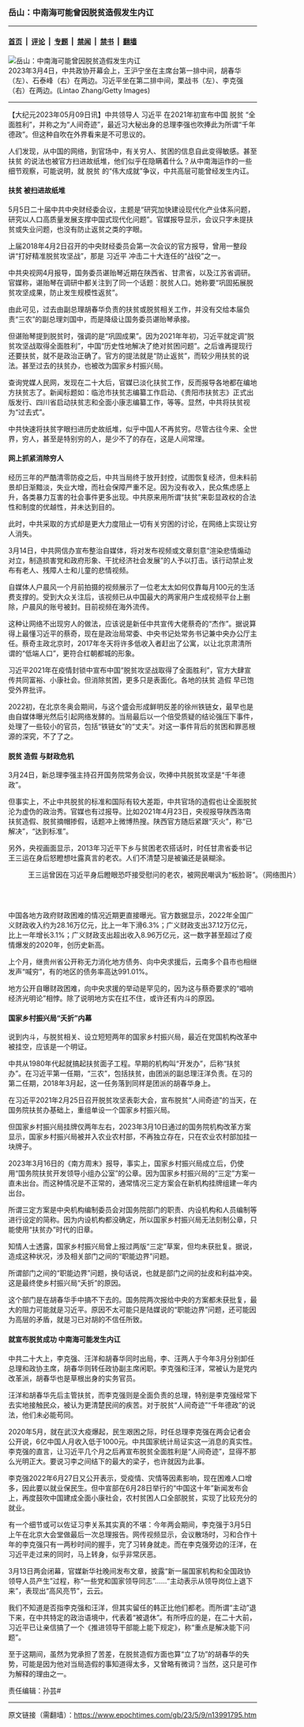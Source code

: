 ### 岳山：中南海可能曾因脱贫造假发生内讧

---

#### [首页](../../../..?n13991795) &nbsp;|&nbsp; [评论](../../../../../epoch-comment?n13991795) &nbsp;|&nbsp; [专题](../../../../../epoch-special?n13991795) &nbsp;|&nbsp; [禁闻](../../../../../epoch-news?n13991795) &nbsp;|&nbsp; [禁书](../../../../../books?n13991795) &nbsp;|&nbsp; [翻墙](https://github.com/gfw-breaker/nogfw/blob/master/README.md?n13991795)


<div><img alt="岳山：中南海可能曾因脱贫造假发生内讧" class="attachment-djy_600_400 size-djy_600_400 wp-post-image" src="https://i.epochtimes.com/assets/uploads/2023/05/id13991807-GettyImages-1247707077-600x400.jpg"/>
<div class="caption">
 2023年3月4日，中共政协开幕会上，王沪宁坐在主席台第一排中间，胡春华（左）、石泰峰（右）在两边。习近平坐在第二排中间，栗战书（左）、李克强（右）在两边。(Lintao Zhang/Getty Images)
</div></div><hr/><div class="post_content" id="artbody" itemprop="articleBody">
 <!-- article content begin -->
 <p>
  【大纪元2023年05月09日讯】中共领导人
  <ok href="https://www.epochtimes.com/gb/tag/%E4%B9%A0%E8%BF%91%E5%B9%B3.html">
   习近平
  </ok>
  在2021年初宣布中国
  <ok href="https://www.epochtimes.com/gb/tag/%E8%84%B1%E8%B4%AB.html">
   脱贫
  </ok>
  “全面胜利”，并称之为“人间奇迹”，最近习大秘出身的总理李强也吹捧此为所谓“千年德政”。但这种自吹在外界看来是不可思议的。
 </p>
 <p>
  人们发现，从中国的网络，到官场中，有关穷人、贫困的信息自此变得敏感。甚至
  <ok href="https://www.epochtimes.com/gb/tag/%E6%89%B6%E8%B4%AB.html">
   扶贫
  </ok>
  的说法也被官方扫进故纸堆，他们似乎在隐瞒着什么？从中南海运作的一些细节观察，可能说明，就
  <ok href="https://www.epochtimes.com/gb/tag/%E8%84%B1%E8%B4%AB.html">
   脱贫
  </ok>
  的“伟大成就”争议，中共高层可能曾经发生内讧。
 </p>
 <h4>
  <ok href="https://www.epochtimes.com/gb/tag/%E6%89%B6%E8%B4%AB.html">
   扶贫
  </ok>
  被扫进故纸堆
 </h4>
 <p>
  5月5日二十届中共中央财经委会议，主题是“研究加快建设现代化产业体系问题，研究以人口高质量发展支撑中国式现代化问题”。官媒报导显示，会议只字未提扶贫或失业问题，也没有防止返贫之类的字眼。
 </p>
 <p>
  上届2018年4月2日召开的中央财经委员会第一次会议的官方报导，曾用一整段讲“打好精准脱贫攻坚战”，那是
  <ok href="https://www.epochtimes.com/gb/tag/%E4%B9%A0%E8%BF%91%E5%B9%B3.html">
   习近平
  </ok>
  冲击二十大连任的“战役”之一。
 </p>
 <p>
  中共央视网4月报导，国务委员谌贻琴近期在陕西省、甘肃省，以及江苏省调研。官媒称，谌贻琴在调研中都关注到了同一个话题：脱贫人口。她称要“巩固拓展脱贫攻坚成果，防止发生规模性返贫”。
 </p>
 <p>
  由此可见，过去由副总理胡春华负责的扶贫或脱贫相关工作，并没有交给本届负责“三农”的副总理刘国中，而是降级让国务委员谌贻琴承接。
 </p>
 <p>
  但谌贻琴提到脱贫时，强调的是“巩固成果”。因为2021年年初，习近平就定调“脱贫攻坚战取得全面胜利”，中国“历史性地解决了绝对贫困问题”。之后谁再提现行还要扶贫，就不是政治正确了。官方的提法就是“防止返贫”，而较少用扶贫的说法。甚至过去的扶贫办，也被改为国家乡村振兴局。
 </p>
 <p>
  查询党媒人民网，发现在二十大后，官媒已淡化扶贫工作，反而报导各地都在编地方扶贫志了。新闻标题如：临沧市扶贫志编纂工作启动、《贵阳市扶贫志》正式出版发行、四川省启动扶贫志和全面小康志编纂工作，等等。显然，中共将扶贫视为“过去式”。
 </p>
 <p>
  中共快速将扶贫字眼扫进历史故纸堆，似乎中国人不再贫穷。尽管古往今来、全世界，穷人，甚至是特别穷的人，是少不了的存在，这是人间常理。
 </p>
 <h4>
  网上抓紧消除穷人
 </h4>
 <p>
  经历三年的严酷清零防疫之后，中共当局终于放开封控，试图恢复经济，但未料前景却日渐黯淡，失业大增，而社会保障严重不足。因为没有收入，民众焦虑感上升，各类暴力互害的社会事件更多出现。中共原来用所谓“扶贫”来彰显政权的合法性和制度的优越性，并未达到目的。
 </p>
 <p>
  此时，中共采取的方式却是更大力度阻止一切有关穷困的讨论，在网络上实现让穷人消失。
 </p>
 <p>
  3月14日，中共网信办宣布整治自媒体，将对发布视频或文章刻意“渲染悲情煽动对立，制造损害党和政府形象、干扰经济社会发展”的人予以打击。该行动禁止发布有老人、残障人士和儿童的悲情视频。
 </p>
 <p>
  自媒体人户晨风一个月前拍摄的视频展示了一位老太太如何仅靠每月100元的生活费支撑的。受到大众关注后，该视频已从中国最大的两家用户生成视频平台上删除，户晨风的账号被封。目前视频在海外流传。
 </p>
 <p>
  <center>
  </center>
  这种让网络不出现穷人的做法，应该说是新任中共宣传大佬蔡奇的“杰作”。据说算得上最懂习近平的蔡奇，现在是政治局常委、中央书记处常务书记兼中央办公厅主任。蔡奇主政北京时，2017年冬天将许多低收入者赶出了公寓，以让北京肃清所谓的“低端人口”，更符合红朝都城的形象。
 </p>
 <p>
  习近平2021年在疫情封锁中宣布中国“脱贫攻坚战取得了全面胜利”，官方大肆宣传共同富裕、小康社会。但消除贫困，更多只是表面化。各地的扶贫
  <ok href="https://www.epochtimes.com/gb/tag/%E9%80%A0%E5%81%87.html">
   造假
  </ok>
  早已饱受外界批评。
 </p>
 <p>
  2022初，在北京冬奥会期间，与这个盛会形成鲜明反差的徐州铁链女，最早也是由自媒体曝光然后引起网络发酵的。当局最后以一个倍受质疑的结论强压下事件，处理了一些较小的官员，包括“铁链女”的“丈夫”。对这一事件背后的贫困和罪恶根源的深究，不了了之。
 </p>
 <h4>
  脱贫
  <ok href="https://www.epochtimes.com/gb/tag/%E9%80%A0%E5%81%87.html">
   造假
  </ok>
  与财政危机
 </h4>
 <p>
  3月24日，新总理李强主持召开国务院常务会议，吹捧中共脱贫攻坚是“千年德政”。
 </p>
 <p>
  但事实上，不止中共脱贫的标准和国际有较大差距，中共官场的造假也让全面脱贫沦为虚伪的政治秀。官媒也有过报导。比如2021年4月23日，央视报导陕西洛南扶贫造假、脱贫摘帽掺假，话题冲上微博热搜。陕西官方随后紧跟“灭火”，称“已解决”，“达到标准”。
 </p>
 <p>
  另外，央视画面显示，2013年习近平下乡与贫困老农搭话时，时任甘肃省委书记王三运在身后怒瞪想吐露真言的老农。人们不清楚习是被骗还是装糊涂。
 </p>
 <figure aria-describedby="caption-attachment-13991850" class="wp-caption aligncenter" id="attachment_13991850" style="width: 600px">
  <ok href="https://i.epochtimes.com/assets/uploads/2023/05/id13991850-p8975011a690493764-600x400.jpg" target="_blank">
   <img alt="" class="size-large wp-image-13991850" src="https://i.epochtimes.com/assets/uploads/2023/05/id13991850-p8975011a690493764-600x400-600x400.jpg"/>
  </ok>
  <br/><figcaption class="wp-caption-text" id="caption-attachment-13991850">
   王三运曾因在习近平身后瞪眼恐吓接受慰问的老农，被网民嘲讽为“板脸哥”。（网络图片）
  </figcaption><br/>
 </figure><br/>
 <p>
  中国各地方政府财政困难的情况近期更直接曝光。官方数据显示，2022年全国广义财政收入约为28.16万亿元，比上一年下滑6.3%；广义财政支出37.12万亿元，比上一年增长3.1%；广义财政支出超出收入8.96万亿元，这一数字甚至超过了疫情爆发的2020年，创历史新高。
 </p>
 <p>
  上个月，继贵州省公开称无力消化地方债务、向中央求援后，云南多个县市也相继发声“喊穷”，有的地区的债务率高达991.01%。
 </p>
 <p>
  地方公开自曝财政困难，向中央求援的举动是罕见的，因为这与蔡奇要求的“唱响经济光明论”相悖。除了说明地方实在扛不住，或许还有内斗的原因。
 </p>
 <h4>
  国家乡村振兴局“夭折”内幕
 </h4>
 <p>
  说到内斗，与脱贫相关、设立短短两年的国家乡村振兴局，最近在党国机构改革中被挂空，应该是一个明证。
 </p>
 <p>
  中共从1980年代起就搞起扶贫面子工程。早期的机构叫“开发办”，后称“扶贫办”。在习近平第一任期，“三农”，包括扶贫，由团派的副总理汪洋负责。在习的第二任期，2018年3月起，这一任务落到同样是团派的胡春华身上。
 </p>
 <p>
  在习近平2021年2月25日召开脱贫攻坚表彰大会，宣布脱贫“人间奇迹”的当天，在国务院扶贫办基础上，重组单设一个国家乡村振兴局。
 </p>
 <p>
  但国家乡村振兴局挂牌仅两年左右，2023年3月10日通过的国务院机构改革方案显示，国家乡村振兴局被并入农业农村部，不再独立存在，只在农业农村部加挂一块牌子。
 </p>
 <p>
  2023年3月16日的《南方周末》报导，事实上，国家乡村振兴局成立后，仍使用“国务院扶贫开发领导小组办公室”的公章。因为国家乡村振兴局的“三定”方案一直未出台。而这种情况是不正常的，通常情况三定方案会在新机构挂牌组建一年内出台。
 </p>
 <p>
  所谓三定方案是中央机构编制委员会对国务院部门的职责、内设机构和人员编制等进行设定的简称。因为内设机构都没确定，所以国家乡村振兴局无法刻制公章，只能使用“扶贫办”时代的旧章。
 </p>
 <p>
  知情人士透露，国家乡村振兴局曾上报过两版“三定”草案，但均未获批复。据说，造成这种状况，涉及相关部门之间的“职能边界”问题。
 </p>
 <p>
  所谓部门之间的“职能边界”问题，换句话说，也就是部门之间的扯皮和利益冲突。这是最终使乡村振兴局“夭折”的原因。
 </p>
 <p>
  这个部门是在胡春华手中搞不下去的。国务院两次报给中央的方案都未获批复，最大的阻力可能就是习近平。原因不太可能只是陆媒说的“职能边界”问题，还可能因为高层的矛盾，就是习已对胡的不信任所致。
 </p>
 <h4>
  就宣布脱贫成功 中南海可能发生内讧
 </h4>
 <p>
  中共二十大上，李克强、汪洋和胡春华同时出局，李、汪两人于今年3月分别卸任总理和政协主席，胡春华则转任政协副主席闲职。李克强和汪洋，常被认为是党内改革派，胡春华也是草根出身的实务官员。
 </p>
 <p>
  汪洋和胡春华先后主管扶贫，而李克强则是全面负责的总理，特别是李克强经常下去实地接触民众，被认为更清楚民间的疾苦。对于脱贫“人间奇迹”“千年德政”的说法，他们未必能苟同。
 </p>
 <p>
  2020年5月，就在武汉大疫爆起，民生艰困之际，时任总理李克强在两会记者会公开说，6亿中国人月收入低于1000元。中共国家统计局证实这一消息的真实性。李克强的直言，让习近平几个月之后再宣布脱贫全面胜利是“人间奇迹”，显得不那么光明正大。要说习李之间结下的最大的梁子，也许就因为此事。
 </p>
 <p>
  李克强2022年6月27日又公开表示，受疫情、灾情等因素影响，现在困难人口增多，因此要以就业保民生。但中宣部在6月28日举行的“中国这十年”新闻发布会上，再度鼓吹中国建成全面小康社会，农村贫困人口全部脱贫，实现了比较充分的就业。
 </p>
 <p>
  有一个细节或可以佐证习李关系其实真的不堪：今年两会期间，李克强于3月5日上午在北京大会堂做最后一次总理报告。网传视频显示，会议散场时，习和合作十年的李克强只有一两秒时间的握手，完了习转身就走。而在李克强旁边的汪洋，在习近平走过来的同时，马上转身，似乎非常厌恶。
 </p>
 <p>
  3月13日两会闭幕，官媒新华社晚间发布文章，披露“新一届国家机构和全国政协领导人员产生”过程，称“一些党和国家领导同志”……“主动表示从领导岗位上退下来”，表现出“高风亮节”，云云。
 </p>
 <p>
  我们不知道是否指李克强和汪洋，但其实留任的韩正比他们都老。而所谓“主动”退下来，在中共特定的政治语境中，代表着“被退休”。有所呼应的是，在二十大前，习近平已让亲信搞了一个《推进领导干部能上能下规定》，称“重点是解决能下问题”。
 </p>
 <p>
  至于这期间，虽然为党承担了苦差，在脱贫造假方面也算“立了功”的胡春华的失势，可能是因为他对当局造假的事知道得太多，又曾略有微词？当然，这只是可作为解释的理由之一。
 </p>
 <p>
  责任编辑：孙芸#
 </p>
 <!-- article content end -->
 <div id="below_article_ad">
 </div>
</div>


---

原文链接（需翻墙）：https://www.epochtimes.com/gb/23/5/9/n13991795.htm